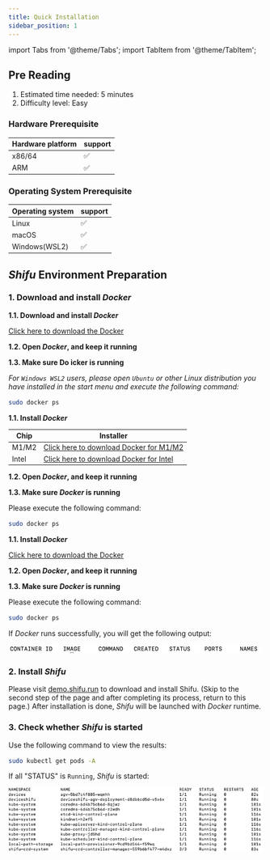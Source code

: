 ```yaml
---
title: Quick Installation
sidebar_position: 1
---
```

import Tabs from '@theme/Tabs';
import TabItem from '@theme/TabItem';

## Pre Reading

1. Estimated time needed: 5 minutes
2. Difficulty level: Easy

### Hardware Prerequisite

| Hardware platform | support |
|--|--|
| x86/64 | :white_check_mark: |
| ARM | :white_check_mark: |

### Operating System Prerequisite

| Operating system | support |
|--|--|
| Linux | :white_check_mark: |
| macOS | :white_check_mark: |
| Windows(WSL2) | :white_check_mark: |

## ***Shifu*** Environment Preparation

### 1. Download and install *Docker*

<Tabs groupId="operating-systems">
   <TabItem value="win" label="Windows">

   **1.1. Download and install *Docker***

   [Click here to download the Docker](https://desktop.docker.com/win/main/amd64/Docker%20Desktop%20Installer.exe)
   
   **1.2. Open *Docker*, and keep it running**

   **1.3. Make sure Do icker is running**

   *For `Windows WSL2` users, please open `Ubuntu` or other Linux distribution you have installed in the start menu and execute the following command:*

   ```bash
   sudo docker ps
   ```

   </TabItem>
   <TabItem value="mac" label="macOS">

   **1.1. Install *Docker***

   | Chip | Installer |
   |--|--|
   | M1/M2 | [Click here to download Docker for M1/M2](https://desktop.docker.com/mac/main/arm64/Docker.dmg) |
   | Intel | [Click here to download Docker for Intel](https://desktop.docker.com/mac/main/amd64/Docker.dmg) |

   **1.2. Open *Docker*, and keep it running**

   **1.3. Make sure *Docker* is running**

   Please execute the following command:

   ```bash
   sudo docker ps
   ```

   </TabItem>
   <TabItem value="linux" label="Linux">

   **1.1. Install *Docker***

   [Click here to download the Docker](https://docs.docker.com/engine/install/#server)

   **1.2. Open *Docker*, and keep it running**

   **1.3. Make sure *Docker* is running**

   Please execute the following command:

   ```bash
   sudo docker ps
   ```

   </TabItem>
</Tabs>

If *Docker* runs successfully, you will get the following output:

![docker_run](images/docker_run.png)

### 2. Install *Shifu*

Please visit [demo.shifu.run](https://demo.shifu.run) to download and install Shifu. (Skip to the second step of the page and after completing its process, return to this page.) After installation is done, *Shifu* will be launched with *Docker* runtime.

### 3. Check whether *Shifu* is started

Use the following command to view the results:

```bash
sudo kubectl get pods -A
```

If all "STATUS" is `Running`, *Shifu* is started:

![Shifu Finished pods](images/shifuFinishPods.png)
